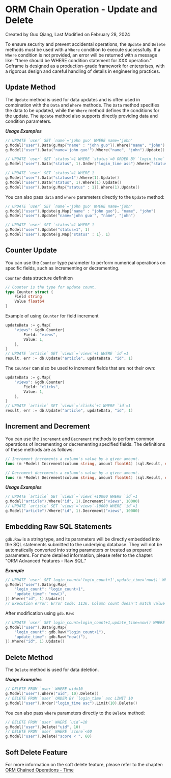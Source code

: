 # ORM Chain Operation - Update and Delete

Created by Guo Qiang, Last Modified on February 28, 2024

To ensure security and prevent accidental operations, the `Update` and `Delete` methods must be used with a `Where` condition to execute successfully. If a `Where` condition is not provided, an error will be returned with a message like: "there should be WHERE condition statement for XXX operation." Goframe is designed as a production-grade framework for enterprises, with a rigorous design and careful handling of details in engineering practices.

## Update Method

The `Update` method is used for data updates and is often used in combination with the `Data` and `Where` methods. The `Data` method specifies the data to be updated, while the `Where` method defines the conditions for the update. The `Update` method also supports directly providing data and condition parameters.

***Usage Examples***

```go
// UPDATE `user` SET `name`='john guo' WHERE name='john'
g.Model("user").Data(g.Map{"name" : "john guo"}).Where("name", "john").Update()
g.Model("user").Data("name='john guo'").Where("name", "john").Update()

// UPDATE `user` SET `status`=1 WHERE `status`=0 ORDER BY `login_time` asc LIMIT 10
g.Model("user").Data("status", 1).Order("login_time asc").Where("status", 0).Limit(10).Update()

// UPDATE `user` SET `status`=1 WHERE 1
g.Model("user").Data("status=1").Where(1).Update()
g.Model("user").Data("status", 1).Where(1).Update()
g.Model("user").Data(g.Map{"status" : 1}).Where(1).Update()
```

You can also pass `data` and `where` parameters directly to the `Update` method:

```go
// UPDATE `user` SET `name`='john guo' WHERE name='john'
g.Model("user").Update(g.Map{"name" : "john guo"}, "name", "john")
g.Model("user").Update("name='john guo'", "name", "john")

// UPDATE `user` SET `status`=1 WHERE 1
g.Model("user").Update("status=1", 1)
g.Model("user").Update(g.Map{"status" : 1}, 1)
```

## Counter Update

You can use the `Counter` type parameter to perform numerical operations on specific fields, such as incrementing or decrementing.

`Counter` data structure definition

```go
// Counter is the type for update count.
type Counter struct {
    Field string
    Value float64
}
```

Example of using `Counter` for field increment

```go
updateData := g.Map{
    "views": &gdb.Counter{ 
        Field: "views", 
        Value: 1,
    },
}
// UPDATE `article` SET `views`=`views`+1 WHERE `id`=1
result, err := db.Update("article", updateData, "id", 1)
```

The `Counter` can also be used to increment fields that are not their own:

```go
updateData := g.Map{
    "views": &gdb.Counter{ 
        Field: "clicks", 
        Value: 1,
    },
}
// UPDATE `article` SET `views`=`clicks`+1 WHERE `id`=1
result, err := db.Update("article", updateData, "id", 1)
```

## Increment and Decrement

You can use the `Increment` and `Decrement` methods to perform common operations of incrementing or decrementing specified fields. The definitions of these methods are as follows:

```go
// Increment increments a column's value by a given amount.
func (m *Model) Increment(column string, amount float64) (sql.Result, error)

// Decrement decrements a column's value by a given amount.
func (m *Model) Decrement(column string, amount float64) (sql.Result, error)
```

***Usage Examples***

```go
// UPDATE `article` SET `views`=`views`+10000 WHERE `id`=1
g.Model("article").Where("id", 1).Increment("views", 10000)
// UPDATE `article` SET `views`=`views`-10000 WHERE `id`=1
g.Model("article").Where("id", 1).Decrement("views", 10000)
```

## Embedding Raw SQL Statements

`gdb.Raw` is a string type, and its parameters will be directly embedded into the SQL statements submitted to the underlying database. They will not be automatically converted into string parameters or treated as prepared parameters. For more detailed information, please refer to the chapter: "ORM Advanced Features - Raw SQL."

***Example***

```go
// UPDATE `user` SET login_count='login_count+1',update_time='now()' WHERE id=1
g.Model("user").Data(g.Map{
    "login_count": "login_count+1",
    "update_time": "now()",
}).Where("id", 1).Update()
// Execution error: Error Code: 1136. Column count doesn't match value count at row 1
```

After modification using `gdb.Raw`:

```go
// UPDATE `user` SET login_count=login_count+1,update_time=now() WHERE id=1
g.Model("user").Data(g.Map{
    "login_count": gdb.Raw("login_count+1"),
    "update_time": gdb.Raw("now()"),
}).Where("id", 1).Update()
```

## Delete Method

The `Delete` method is used for data deletion.

***Usage Examples***

```go
// DELETE FROM `user` WHERE uid=10
g.Model("user").Where("uid", 10).Delete()
// DELETE FROM `user` ORDER BY `login_time` asc LIMIT 10
g.Model("user").Order("login_time asc").Limit(10).Delete()
```

You can also pass `where` parameters directly to the `Delete` method:

```go
// DELETE FROM `user` WHERE `uid`=10
g.Model("user").Delete("uid", 10)
// DELETE FROM `user` WHERE `score`<60
g.Model("user").Delete("score < ", 60)
```

## Soft Delete Feature

For more information on the soft delete feature, please refer to the chapter: [ORM Chained Operations - Time](/docs/core-component/orm/chain-opts/time)
